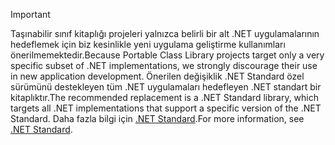 > [!IMPORTANT]
> <span data-ttu-id="93ce6-101">Taşınabilir sınıf kitaplığı projeleri yalnızca belirli bir alt .NET uygulamalarının hedeflemek için biz kesinlikle yeni uygulama geliştirme kullanımları önerilmemektedir.</span><span class="sxs-lookup"><span data-stu-id="93ce6-101">Because Portable Class Library projects target only a very specific subset of .NET implementations, we strongly discourage their use in new application development.</span></span> <span data-ttu-id="93ce6-102">Önerilen değişiklik .NET Standard özel sürümünü destekleyen tüm .NET uygulamaları hedefleyen .NET standart bir kitaplıktır.</span><span class="sxs-lookup"><span data-stu-id="93ce6-102">The recommended replacement is a .NET Standard library, which targets all .NET implementations that support a specific version of the .NET Standard.</span></span> <span data-ttu-id="93ce6-103">Daha fazla bilgi için [.NET Standard](~/docs/standard/net-standard.md).</span><span class="sxs-lookup"><span data-stu-id="93ce6-103">For more information, see [.NET Standard](~/docs/standard/net-standard.md).</span></span>